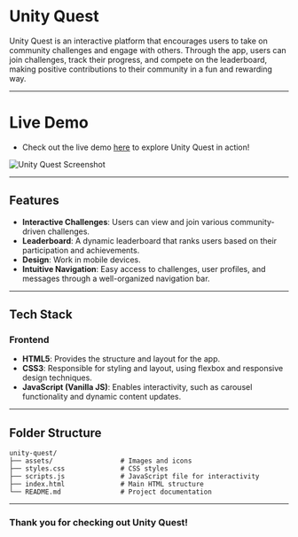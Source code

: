 # Unity Quest

Unity Quest is an interactive platform that encourages users to take on community challenges and engage with others. Through the app, users can join challenges, track their progress, and compete on the leaderboard, making positive contributions to their community in a fun and rewarding way.

---
# Live Demo

- Check out the live demo [here]([https://your-demo-link.com](https://davidadam1323.github.io/Unity-Quest-HuddleHive/)) to explore Unity Quest in action!

![Unity Quest Screenshot](assets/screenshot.png)

---

## Features

- **Interactive Challenges**: Users can view and join various community-driven challenges.
- **Leaderboard**: A dynamic leaderboard that ranks users based on their participation and achievements.
- **Design**: Work in mobile devices.
- **Intuitive Navigation**: Easy access to challenges, user profiles, and messages through a well-organized navigation bar.

---

## Tech Stack

### Frontend

- **HTML5**: Provides the structure and layout for the app.
- **CSS3**: Responsible for styling and layout, using flexbox and responsive design techniques.
- **JavaScript (Vanilla JS)**: Enables interactivity, such as carousel functionality and dynamic content updates.

---

## Folder Structure

    unity-quest/
    ├── assets/                 # Images and icons
    ├── styles.css              # CSS styles
    ├── scripts.js              # JavaScript file for interactivity
    ├── index.html              # Main HTML structure
    └── README.md               # Project documentation

---

### Thank you for checking out Unity Quest!

